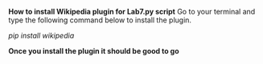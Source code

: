 **How to install Wikipedia plugin for Lab7.py script**
Go to your terminal and type the following command below to install the plugin.

*pip install wikipedia*

**Once you install the plugin it should be good to go**
